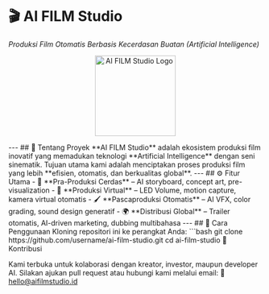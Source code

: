 # 🎬 AI FILM Studio
*Produksi Film Otomatis Berbasis Kecerdasan Buatan (Artificial Intelligence)*
<p align="center">
  <img src="https://via.placeholder.com/200x200.png?text=AI+Film+Studio+Logo" width="160" alt="AI FILM Studio Logo">
</p>
---
## 🌟 Tentang Proyek
**AI FILM Studio** adalah ekosistem produksi film inovatif yang memadukan teknologi **Artificial Intelligence** dengan seni sinematik.  
Tujuan utama kami adalah menciptakan proses produksi film yang lebih **efisien, otomatis, dan berkualitas global**.
---
## ⚙️ Fitur Utama
- 🎨 **Pra-Produksi Cerdas** – AI storyboard, concept art, pre-visualization  
- 🎥 **Produksi Virtual** – LED Volume, motion capture, kamera virtual otomatis  
- 🖌️ **Pascaproduksi Otomatis** – AI VFX, color grading, sound design generatif  
- 🌍 **Distribusi Global** – Trailer otomatis, AI-driven marketing, dubbing multibahasa  
---
## 🚀 Cara Penggunaan
Kloning repositori ini ke perangkat Anda:
```bash
git clone https://github.com/username/ai-film-studio.git
cd ai-film-studio
🤝 Kontribusi

Kami terbuka untuk kolaborasi dengan kreator, investor, maupun developer AI.
Silakan ajukan pull request atau hubungi kami melalui email:
📩 hello@aifilmstudio.id
